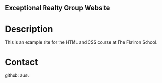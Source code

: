 Exceptional Realty Group Website
---

# Description

This is an example site for the HTML and CSS course at The Flatiron School.

# Contact

github: ausu
